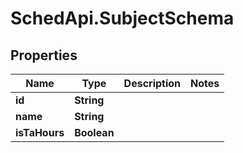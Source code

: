 # SchedApi.SubjectSchema

## Properties

Name | Type | Description | Notes
------------ | ------------- | ------------- | -------------
**id** | **String** |  | 
**name** | **String** |  | 
**isTaHours** | **Boolean** |  | 


